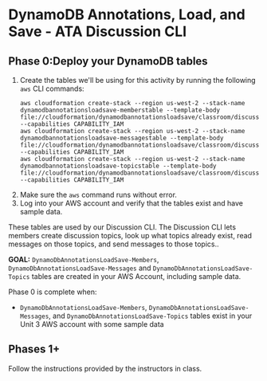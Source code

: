 # DynamoDB Annotations, Load, and Save - ATA Discussion CLI

## Phase 0:Deploy your DynamoDB tables

1. Create the tables we'll be using for this activity by running the following `aws` CLI commands:
   ```none
   aws cloudformation create-stack --region us-west-2 --stack-name dynamodbannotationsloadsave-memberstable --template-body file://cloudformation/dynamodbannotationsloadsave/classroom/discussion_cli_table_members.yaml --capabilities CAPABILITY_IAM
   aws cloudformation create-stack --region us-west-2 --stack-name dynamodbannotationsloadsave-messagestable --template-body file://cloudformation/dynamodbannotationsloadsave/classroom/discussion_cli_table_messages.yaml --capabilities CAPABILITY_IAM
   aws cloudformation create-stack --region us-west-2 --stack-name dynamodbannotationsloadsave-topicstable --template-body file://cloudformation/dynamodbannotationsloadsave/classroom/discussion_cli_table_topics.yaml --capabilities CAPABILITY_IAM
   ```
1. Make sure the `aws` command runs without error.
1. Log into your AWS account and verify that the tables exist and have
   sample data.
   
These tables are used by our Discussion CLI. The Discussion CLI lets members create discussion topics, look up
what topics already exist, read messages on those topics, and send messages to those topics..

**GOAL:** `DynamoDbAnnotationsLoadSave-Members`, `DynamoDbAnnotationsLoadSave-Messages` and
`DynamoDbAnnotationsLoadSave-Topics` tables are created in your AWS Account, including sample data.

Phase 0 is complete when:
* `DynamoDbAnnotationsLoadSave-Members`, `DynamoDbAnnotationsLoadSave-Messages`, and `DynamoDbAnnotationsLoadSave-Topics`
  tables exist in your Unit 3 AWS account with some sample data

## Phases 1+

Follow the instructions provided by the instructors in class.
